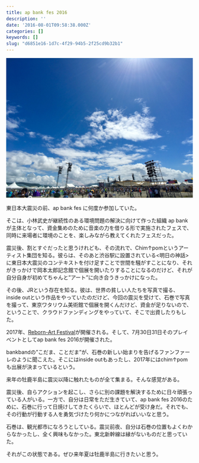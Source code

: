 ```yaml
---
title: ap bank fes 2016
description: ''
date: '2016-08-01T09:58:38.000Z'
categories: []
keywords: []
slug: "d6851e16-1d7c-4f29-94b5-2f25cd9b32b1"
---
```

![](1__C2LmjTzto__tkl5NwVWdUow.jpeg)

東日本大震災の前、ap bank fes に何度か参加していた。

そこは、小林武史が継続性のある環境問題の解決に向けて作った組織 ap bankが主体となって、資金集めのために音楽の力を借りる形で実施されたフェスで、同時に来場者に環境のことを、楽しみながら教えてくれたフェスだった。

震災後、割とすぐだったと思うけれども、その流れで、Chim↑pomというアーティスト集団を知る。彼らは、そのあと渋谷駅に設置されている<明日の神話>に東日本大震災のコンテキストを付け足すことで世間を騒がすことになり、それがきっかけで岡本太郎記念館で個展を開いたりすることになるのだけど、それが自分自身が初めてちゃんと”アート”に向き合うきっかけになった。

その後、JRという存在を知る。彼は、世界の貧しい人たちを写真で撮る、inside outという作品をやっていたのだけど、今回の震災を受けて、石巻で写真を撮って、東京ワタリウム美術館で個展を開くんだけど、資金が足りないので、ということで、クラウドファンディングをやっていて、そこで出資したりもした。

2017年、[Reborn-Art Festival](http://www.reborn-art-fes.jp)が開催される。そして、7月30日31日そのプレイベントとしてap bank fes 2016が開催された。

bankbandの”こだま、ことだま”が、石巻の新しい始まりを告げるファンファーレのように聞こえた。そこにはinside outもあったし、2017年にはchim↑pomも出展が決まっているという。

来年の牡鹿半島に震災以降に触れたものが全て集まる。そんな感覚がある。

震災後、自らアクションを起こし、さらに別の課題を解決するために日々頑張っている人がいる。一方で、自分は日常をただ生きていて、ap bank fes 2016のために、石巻に行って日焼けしてきたくらいで、ほとんどが受け身だ。それでも、その行動が行動する人を勇気づけたり何かにつながればいいなと思う。

石巻は、観光都市になろうとしている。震災前夜、自分は石巻の位置もよくわからなかったし、全く興味もなかった。東北新幹線は縁がないものだと思っていた。

それがこの状態である。ぜひ来年夏は牡鹿半島に行きたいと思う。